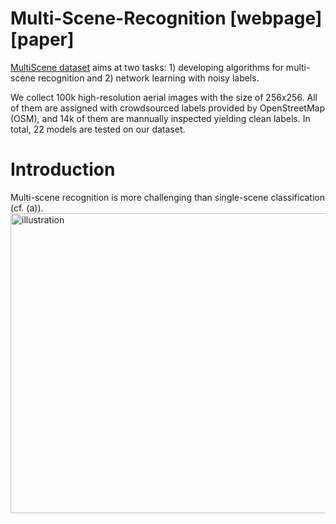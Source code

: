 # Multi-Scene-Recognition \[webpage\]\[paper\]
[MultiScene dataset](https://arxiv.org/pdf/2104.02846.pdf) aims at two tasks: 1) developing algorithms for multi-scene recognition and 2) network learning with noisy labels.

We collect 100k high-resolution aerial images with the size of 256x256. All of them are assigned with crowdsourced labels provided by OpenStreetMap (OSM), and 14k of them are mannually inspected yielding clean labels. In total, 22 models are tested on our dataset. 

# Introduction

Multi-scene recognition is more challenging than single-scene classification (cf. (a)).
<img src="./figures/illustration.png" width = "740" height = "480" alt="illustration" align=left />


